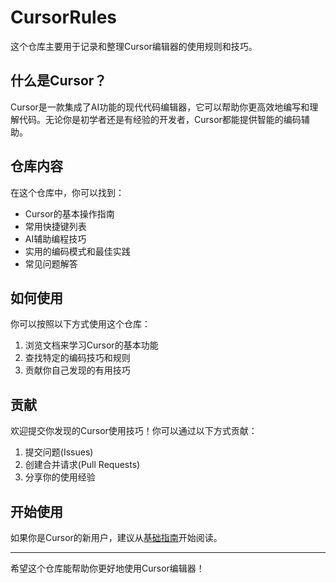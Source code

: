 # CursorRules

这个仓库主要用于记录和整理Cursor编辑器的使用规则和技巧。

## 什么是Cursor？

Cursor是一款集成了AI功能的现代代码编辑器，它可以帮助你更高效地编写和理解代码。无论你是初学者还是有经验的开发者，Cursor都能提供智能的编码辅助。

## 仓库内容

在这个仓库中，你可以找到：

- Cursor的基本操作指南
- 常用快捷键列表
- AI辅助编程技巧
- 实用的编码模式和最佳实践
- 常见问题解答

## 如何使用

你可以按照以下方式使用这个仓库：

1. 浏览文档来学习Cursor的基本功能
2. 查找特定的编码技巧和规则
3. 贡献你自己发现的有用技巧

## 贡献

欢迎提交你发现的Cursor使用技巧！你可以通过以下方式贡献：

1. 提交问题(Issues)
2. 创建合并请求(Pull Requests)
3. 分享你的使用经验

## 开始使用

如果你是Cursor的新用户，建议从[基础指南](./guides/basics.md)开始阅读。

---

希望这个仓库能帮助你更好地使用Cursor编辑器！ 